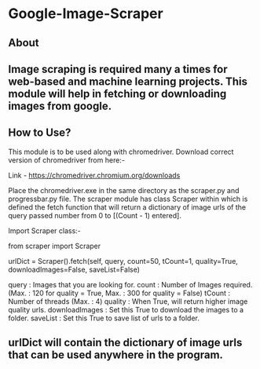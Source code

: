 # Google-Image-Scraper

About
---------------------------------------------------------------------
Image scraping is required many a times for web-based and machine
learning projects.
This module will help in fetching or downloading images from google.
---------------------------------------------------------------------


How to Use?
---------------------------------------------------------------------
This module is to be used along with chromedriver.
Download correct version of chromedriver from here:-

Link - https://chromedriver.chromium.org/downloads

Place the chromedriver.exe in the same directory as the scraper.py
and progressbar.py file.
The scraper module has class Scraper within which is defined the
fetch function that will return a dictionary of image urls of the
query passed number from 0 to [(Count - 1) entered].

Import Scraper class:-

from scraper import Scraper

urlDict = Scraper().fetch(self, query, count=50, tCount=1,
quality=True, downloadImages=False, saveList=False)

query   :   Images that you are looking for.
count   :   Number of Images required. (Max. : 120 for quality
            = True, Max. : 300 for quality = False)
tCount  :   Number of threads (Max. : 4)
quality :   When True, will return higher image quality urls.
downloadImages  :   Set this True to download the images to a
                    folder.
saveList    :   Set this True to save list of urls to a folder.

urlDict will contain the dictionary of image urls that can be used
anywhere in the program.
---------------------------------------------------------------------